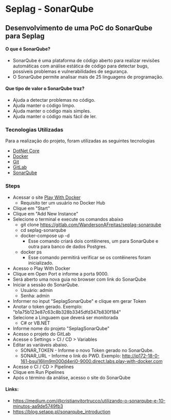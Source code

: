 # Seplag - SonarQube

## Desenvolvimento de uma PoC do SonarQube para Seplag

#### O que é SonarQube?

* SonarQube é uma plataforma de código aberto para realizar revisões automáticas com análise estática de código para detectar bugs, possíveis problemas e vulnerabilidades de segurança. 
* O SonarQube permite analisar mais de 25 linguagens de programação.

#### Que tipo de valor o SonarQube traz?

* Ajuda a detectar problemas no código.
* Ajuda manter o código limpo.
* Ajuda manter o código mais simples.
* Ajuda manter o código mais fácil de ler.

### Tecnologias Utilizadas

Para a realização do projeto, foram utilizadas as seguintes tecnologias

* [DotNet Core](https://dotnet.microsoft.com)
* [Docker](https://www.docker.com/get-started)
* [Git](https://git-scm.com/downloads)
* [GitLab](https://gitlab.com)
* [SonarQube](https://www.sonarqube.org)

### Steps

* Acessar o site [Play With Docker](https://labs.play-with-docker.com)
    * Requisito ter um usuário no Docker Hub
* Clique em "Start"
* Clique em "Add New Instance"
* Selecione o terminal e execute os comandos abaixo
    * git clone https://gitlab.com/WandersonAFreitas/seplag-sonarqube  
    * cd seplag-sonarqube
    * docker-compose up -d
        * Esse comando criará dois contêineres, um para SonarQube e outra para banco de dados Postgres. 
    * docker ps
        * Esse comando permitirá verificar se os contêineres foram inicializado.
* Acesso o Play With Docker
* Clique em Open Port e informe a porta 9000.
* Será aberto uma nova guia no browser com link do SonarQube
* Iniciar a sessão do SonarQube.
    * Usuário: admin
    * Senha: admin
* Informer no input "SeplagSonarQube" e clique em gerar Token
* Anotar o token gerado. Exemplo: "b1a75b123e87c63c8b328b3345dfd347b830f184"
* Selecione a Linguaem que deverá ser monitorada
    * C# or VB.NET
* Informe nome do projeto "SeplagSonarQube"
* Acesso o projeto do GitLab
* Acesse o Settings > CI / CD > Variables
* Editar as variáveis abaixo.
    * SONAR_TOKEN - Informe o novo Token gerado no SonarQube.
    * SONAR_URL - Informe o link do PWD. Exemplo: http://ip172-18-0-161-bsui16lim9m000d4eri0-9000.direct.labs.play-with-docker.com
* Acesse o CI / CD > Pipelines
* Clique em Run Pipelines
* Após o término da análise, acesso o site do SonarQube

#### Links: 

* https://medium.com/@cristianvitortrucco/utilizando-o-sonarqube-e-10-minutos-aa9de5749fb3
* https://blog.setapp.pl/sonarqube_introduction

